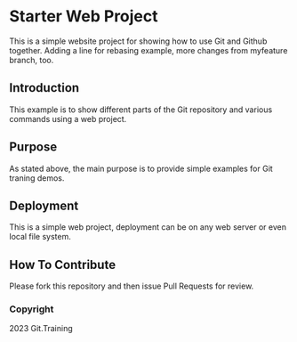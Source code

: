 # Starter Web Project

This is a simple website project for showing how to use Git and Github together. Adding a line for rebasing example, more changes from myfeature branch, too. 

## Introduction

This example is to show different parts of the Git repository and various commands using a web project.

## Purpose

As stated above, the main purpose is to provide simple examples for Git traning demos.

## Deployment

This is a simple web project, deployment can be on any web server or even local file system.

## How To Contribute

Please fork this repository and then issue Pull Requests for review.

### Copyright

2023 Git.Training